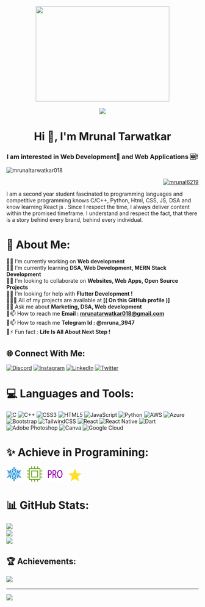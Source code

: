 <!-- <img src="https://media.licdn.com/dms/image/D4D16AQG14EQYrEIIyw/profile-displaybackgroundimage-shrink_350_1400/0/1677953164828?e=1687392000&v=beta&t=i7YZ42KCVODiAqQOUiRo1DY2TKix8p9Muqgmn-XCqqo" alt="">
-->

<div id="header" align="center">
  <img src="https://camo.githubusercontent.com/c1dcb74cc1c1835b1d716f5051499a2814c683c806b15f04b0eba492863703e9/68747470733a2f2f63646e2e6472696262626c652e636f6d2f75736572732f3733303730332f73637265656e73686f74732f363538313234332f6176656e746f2e676966" width="350" height="250"/>
</div>
<!---GIF--->
<p  align="center">
<img src="https://user-images.githubusercontent.com/73097560/115834477-dbab4500-a447-11eb-908a-139a6edaec5c.gif">             
<br>
  
<h1 align="center">Hi 👋, I'm Mrunal Tarwatkar</h1>
<h3 align="center">I am interested in Web Development📱 and Web Applications 🈸!</h3>

<p align="left"> <img src="https://komarev.com/ghpvc/?username=mrunaltarwatkar018&label=Profile%20views&color=0e75b6&style=flat" alt="mrunaltarwatkar018" /> </p>

<p align="right"> <a href="https://twitter.com/mrunal6219" target="blank"><img src="https://img.shields.io/twitter/follow/mrunal6219?logo=twitter&style=for-the-badge" alt="mrunal6219" /></a> </p>


I am a second year student fascinated to programming languages and competitive programming knows C/C++, Python, Html, CSS, JS, DSA and know learning React js . Since I respect the time, I always deliver content within the promised timeframe. I understand and respect the fact, that there is a story behind every brand, behind every individual.

# 💫 About Me:
🔹🔭 I’m currently working on **Web development** <br>
🔹🌱 I’m currently learning **DSA, Web Development, MERN Stack Development** <br>
🔹👯 I’m looking to collaborate on **Websites, Web Apps, Open Source Projects** <br>
🔹🤝 I’m looking for help with **Flutter Development !** <br>
🔹👨‍💻 All of my projects are available at **[( On this GitHub profile )]** <br>
🔹💬 Ask me about **Marketing, DSA, Web development** <br>
🔹📫 How to reach me **Email : mrunatarwatkar018@gmail.com** <br>
🔹📫 How to reach me **Telegram Id : @mruna_3947** <br>
🔹⚡ Fun fact : **Life Is All About Next Step !**


## 🌐 Connect With Me:
[![Discord](https://img.shields.io/badge/Discord-%237289DA.svg?logo=discord&logoColor=white)](https://discord.gg/9nB2f8aNnQ) [![Instagram](https://img.shields.io/badge/Instagram-%23E4405F.svg?logo=Instagram&logoColor=white)](https://instagram.com/@itz_mruna_018) [![LinkedIn](https://img.shields.io/badge/LinkedIn-%230077B5.svg?logo=linkedin&logoColor=white)](https://linkedin.com/in/mrunal-tarwatkar-ba0454239) [![Twitter](https://img.shields.io/badge/Twitter-%231DA1F2.svg?logo=Twitter&logoColor=white)](https://twitter.com/@mrunal6219) 

# 💻 Languages and Tools: <!--Tech Stack:-->
![C](https://img.shields.io/badge/c-%2300599C.svg?style=flat&logo=c&logoColor=white) ![C++](https://img.shields.io/badge/c++-%2300599C.svg?style=flat&logo=c%2B%2B&logoColor=white) ![CSS3](https://img.shields.io/badge/css3-%231572B6.svg?style=flat&logo=css3&logoColor=white) ![HTML5](https://img.shields.io/badge/html5-%23E34F26.svg?style=flat&logo=html5&logoColor=white) ![JavaScript](https://img.shields.io/badge/javascript-%23323330.svg?style=flat&logo=javascript&logoColor=%23F7DF1E) ![Python](https://img.shields.io/badge/python-3670A0?style=flat&logo=python&logoColor=ffdd54) ![AWS](https://img.shields.io/badge/AWS-%23FF9900.svg?style=flat&logo=amazon-aws&logoColor=white) ![Azure](https://img.shields.io/badge/azure-%230072C6.svg?style=flat&logo=azure-devops&logoColor=white) ![Bootstrap](https://img.shields.io/badge/bootstrap-%23563D7C.svg?style=flat&logo=bootstrap&logoColor=white) ![TailwindCSS](https://img.shields.io/badge/tailwindcss-%2338B2AC.svg?style=flat&logo=tailwind-css&logoColor=white) ![React](https://img.shields.io/badge/react-%2320232a.svg?style=flat&logo=react&logoColor=%2361DAFB) ![React Native](https://img.shields.io/badge/react_native-%2320232a.svg?style=flat&logo=react&logoColor=%2361DAFB) ![Dart](https://img.shields.io/badge/dart-%230175C2.svg?style=flat&logo=dart&logoColor=white) ![Adobe Photoshop](https://img.shields.io/badge/adobephotoshop-%2331A8FF.svg?style=flat&logo=adobephotoshop&logoColor=white) ![Canva](https://img.shields.io/badge/Canva-%2300C4CC.svg?style=flat&logo=Canva&logoColor=white) ![Google Cloud](https://img.shields.io/badge/Google%20Cloud-%234285F4.svg?style=flat&logo=google-cloud&logoColor=white)

# ✨ Achieve in Programining:
<a href='https://archiveprogram.github.com/'><img src='https://raw.githubusercontent.com/acervenky/animated-github-badges/master/assets/acbadge.gif' width='40' height='40'></a> <a href='https://docs.github.com/en/developers'><img src='https://raw.githubusercontent.com/acervenky/animated-github-badges/master/assets/devbadge.gif' width='40' height='40'></a> <a href='https://github.com/pricing'><img src='https://raw.githubusercontent.com/acervenky/animated-github-badges/master/assets/pro.gif' width='40' height='40'></a> <a href='https://stars.github.com/'><img src='https://raw.githubusercontent.com/acervenky/animated-github-badges/master/assets/starbadge.gif' width='35' height='35'></a> 

# 📊 GitHub Stats:
![](https://github-readme-stats.vercel.app/api?username=mrunaltarwatkar018&theme=dark&hide_border=false&include_all_commits=false&count_private=false)<br/>
![](https://github-readme-streak-stats.herokuapp.com/?user=mrunaltarwatkar018&theme=dark&hide_border=false)<br/>
![](https://github-readme-stats.vercel.app/api/top-langs/?username=mrunaltarwatkar018&theme=dark&hide_border=false&include_all_commits=false&count_private=false&layout=compact)

## 🏆 Achievements: <!--GitHub Trophies-->
![](https://github-profile-trophy.vercel.app/?username=mrunaltarwatkar018&theme=radical&no-frame=false&no-bg=true&margin-w=4)

---
[![](https://visitcount.itsvg.in/api?id=mrunaltarwatkar018&icon=0&color=0)](https://visitcount.itsvg.in)

<!-- Proudly created with GPRM ( https://gprm.itsvg.in ) -->
